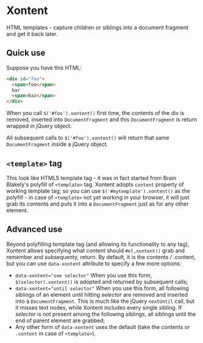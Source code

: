 Xontent
=======

HTML templates - capture children or siblings into a document fragment and get it back later.

Quick use
----

Suppose you have this HTML:

```html
<div id="foo">
  <span>foo</span>
  bar
  <span>baz</span>
</div>
```

When you call `$('#foo').xontent()` first time, the contents
of the div is removed, inserted into `DocumentFragment` and
this `DocumentFragment` is return wrapped in jQuery object.

All subsequent calls to `$('#foo').xontent()` will return that same
`DocumentFragment` inside a jQuery object.

`<template>` tag
----

This look like HTML5 template tag - it was in fact started
from Brain Blakely's polyfill of `<template>` tag. Xontent
adopts `content` property of working template tag; so you
can use `$('#mytemplate').xontent()` as the polyfill -
in case of `<template>` not yet working in your browser,
it will just grab its contents and puts it into a `DocumentFragment`
just as for any other element.

Advanced use
----

Beyond polyfilling template tag (and allowing its functionality
to any tag), Xontent allows specifying what content should
`#el,xontent()` grab and remember and subsequenty, return.
By default, it is the contents / .content, but you can use
`data-xontent` attribute to specify a few more options:

 - `data-xontent="see selector"` When you use this form,
	`$(selector).xontent()` is adopted and returned by subsequent calls;
 - `data-xontent="until selector"` When you use this form,
 	all following siblings of an element until hitting _selector_
 	are removed and inserted into a `DocumentFragment`.
 	This is much like the jQuery `nextUntil` call, but it misses text nodes,
 	while Xontent includes every single sibling. If _selector_
 	is not present among the following siblings, all siblings until
 	the end of parent element are grabbed;
 - Any other form of `data-xontent` uses the default
 	(take the contents or `.content` in case of `<template>`).
